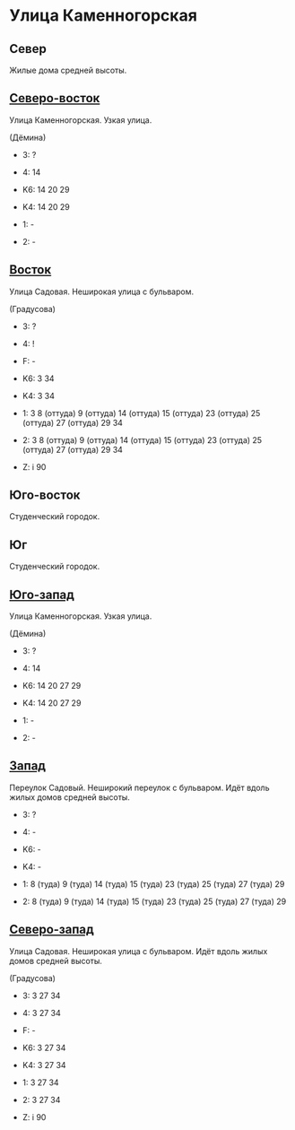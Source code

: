 # Улица Каменногорская

## Север

Жилые дома средней высоты.

## [Северо-восток](./10580090.md)

Улица Каменногорская.
Узкая улица.

(Дёмина)

* 3:    ?
* 4:    14

* K6:   14  20  29
* K4:   14  20  29
* 1:    -
* 2:    -

## [Восток](./10580095.md)

Улица Садовая.
Неширокая улица с бульваром.

(Градусова)

* 3:    ?
* 4:    !
* F:    -

* K6:   3   34
* K4:   3   34
* 1:    3   8 (оттуда)  9 (оттуда)  14 (оттуда) 15 (оттуда)
        23 (оттуда) 25 (оттуда) 27 (оттуда) 29  34
* 2:    3   8 (оттуда)  9 (оттуда)  14 (оттуда) 15 (оттуда)
        23 (оттуда) 25 (оттуда) 27 (оттуда) 29  34

* Z:    i
        90

## Юго-восток

Студенческий городок.

## Юг

Студенческий городок.

## [Юго-запад](./10570097.md)

Улица Каменногорская.
Узкая улица.

(Дёмина)

* 3:    ?
* 4:    14

* K6:   14  20  27  29
* K4:   14  20  27  29
* 1:    -
* 2:    -

## [Запад](./10570095.md)

Переулок Садовый.
Неширокий переулок с бульваром.
Идёт вдоль жилых домов средней высоты.

* 3:    ?
* 4:    -

* K6:   -
* K4:   -
* 1:    8 (туда)    9 (туда)    14 (туда)   15 (туда)   23 (туда)
        25 (туда)   27 (туда)   29
* 2:    8 (туда)    9 (туда)    14 (туда)   15 (туда)   23 (туда)
        25 (туда)   27 (туда)   29

## [Северо-запад](./10570090.md)

Улица Садовая.
Неширокая улица с бульваром.
Идёт вдоль жилых домов средней высоты.

(Градусова)

* 3:    3   27  34
* 4:    3   27  34
* F:    -

* K6:   3   27  34
* K4:   3   27  34
* 1:    3   27  34
* 2:    3   27  34

* Z:    i
        90
